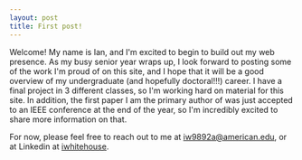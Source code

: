 ```yaml
---
layout: post
title: First post!
---
```


Welcome!  My name is Ian, and I'm excited to begin to build out my web presence.  As my busy senior year wraps up, I look forward to posting some of the work I'm proud of on this site, and I hope that it will be a good overview of my undergraduate (and hopefully doctoral!!!) career.  I have a final project in 3 different classes, so I'm working hard on material for this site.  In addition, the first paper I am the primary author of was just accepted to an IEEE conference at the end of the year, so I'm incredibly excited to share more information on that.

For now, please feel free to reach out to me at [iw9892a@american.edu](mailto:iw9892a@american.edu), or at Linkedin at [iwhitehouse](https://www.linkedin.com/in/iwhitehouse/).